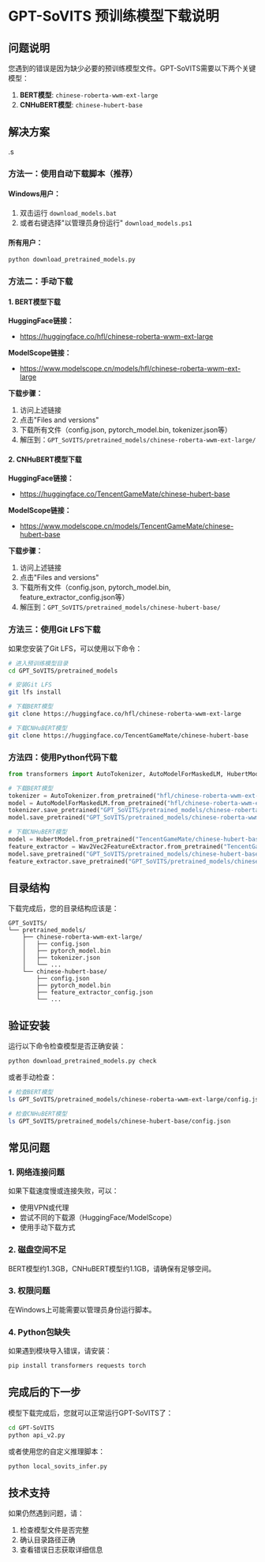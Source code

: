 # GPT-SoVITS 预训练模型下载说明

## 问题说明

您遇到的错误是因为缺少必要的预训练模型文件。GPT-SoVITS需要以下两个关键模型：

1. **BERT模型**: `chinese-roberta-wwm-ext-large`
2. **CNHuBERT模型**: `chinese-hubert-base`

## 解决方案
.s
### 方法一：使用自动下载脚本（推荐）

#### Windows用户：
1. 双击运行 `download_models.bat`
2. 或者右键选择"以管理员身份运行" `download_models.ps1`

#### 所有用户：
```bash
python download_pretrained_models.py
```

### 方法二：手动下载

#### 1. BERT模型下载

**HuggingFace链接：**
- https://huggingface.co/hfl/chinese-roberta-wwm-ext-large

**ModelScope链接：**
- https://www.modelscope.cn/models/hfl/chinese-roberta-wwm-ext-large

**下载步骤：**
1. 访问上述链接
2. 点击"Files and versions"
3. 下载所有文件（config.json, pytorch_model.bin, tokenizer.json等）
4. 解压到：`GPT_SoVITS/pretrained_models/chinese-roberta-wwm-ext-large/`

#### 2. CNHuBERT模型下载

**HuggingFace链接：**
- https://huggingface.co/TencentGameMate/chinese-hubert-base

**ModelScope链接：**
- https://www.modelscope.cn/models/TencentGameMate/chinese-hubert-base

**下载步骤：**
1. 访问上述链接
2. 点击"Files and versions"
3. 下载所有文件（config.json, pytorch_model.bin, feature_extractor_config.json等）
4. 解压到：`GPT_SoVITS/pretrained_models/chinese-hubert-base/`

### 方法三：使用Git LFS下载

如果您安装了Git LFS，可以使用以下命令：

```bash
# 进入预训练模型目录
cd GPT_SoVITS/pretrained_models

# 安装Git LFS
git lfs install

# 下载BERT模型
git clone https://huggingface.co/hfl/chinese-roberta-wwm-ext-large

# 下载CNHuBERT模型
git clone https://huggingface.co/TencentGameMate/chinese-hubert-base
```

### 方法四：使用Python代码下载

```python
from transformers import AutoTokenizer, AutoModelForMaskedLM, HubertModel, Wav2Vec2FeatureExtractor

# 下载BERT模型
tokenizer = AutoTokenizer.from_pretrained("hfl/chinese-roberta-wwm-ext-large")
model = AutoModelForMaskedLM.from_pretrained("hfl/chinese-roberta-wwm-ext-large")
tokenizer.save_pretrained("GPT_SoVITS/pretrained_models/chinese-roberta-wwm-ext-large")
model.save_pretrained("GPT_SoVITS/pretrained_models/chinese-roberta-wwm-ext-large")

# 下载CNHuBERT模型
model = HubertModel.from_pretrained("TencentGameMate/chinese-hubert-base")
feature_extractor = Wav2Vec2FeatureExtractor.from_pretrained("TencentGameMate/chinese-hubert-base")
model.save_pretrained("GPT_SoVITS/pretrained_models/chinese-hubert-base")
feature_extractor.save_pretrained("GPT_SoVITS/pretrained_models/chinese-hubert-base")
```

## 目录结构

下载完成后，您的目录结构应该是：

```
GPT_SoVITS/
└── pretrained_models/
    ├── chinese-roberta-wwm-ext-large/
    │   ├── config.json
    │   ├── pytorch_model.bin
    │   ├── tokenizer.json
    │   └── ...
    └── chinese-hubert-base/
        ├── config.json
        ├── pytorch_model.bin
        ├── feature_extractor_config.json
        └── ...
```

## 验证安装

运行以下命令检查模型是否正确安装：

```bash
python download_pretrained_models.py check
```

或者手动检查：

```bash
# 检查BERT模型
ls GPT_SoVITS/pretrained_models/chinese-roberta-wwm-ext-large/config.json

# 检查CNHuBERT模型
ls GPT_SoVITS/pretrained_models/chinese-hubert-base/config.json
```

## 常见问题

### 1. 网络连接问题
如果下载速度慢或连接失败，可以：
- 使用VPN或代理
- 尝试不同的下载源（HuggingFace/ModelScope）
- 使用手动下载方式

### 2. 磁盘空间不足
BERT模型约1.3GB，CNHuBERT模型约1.1GB，请确保有足够空间。

### 3. 权限问题
在Windows上可能需要以管理员身份运行脚本。

### 4. Python包缺失
如果遇到模块导入错误，请安装：
```bash
pip install transformers requests torch
```

## 完成后的下一步

模型下载完成后，您就可以正常运行GPT-SoVITS了：

```bash
cd GPT-SoVITS
python api_v2.py
```

或者使用您的自定义推理脚本：

```bash
python local_sovits_infer.py
```

## 技术支持

如果仍然遇到问题，请：
1. 检查模型文件是否完整
2. 确认目录路径正确
3. 查看错误日志获取详细信息 
 
 